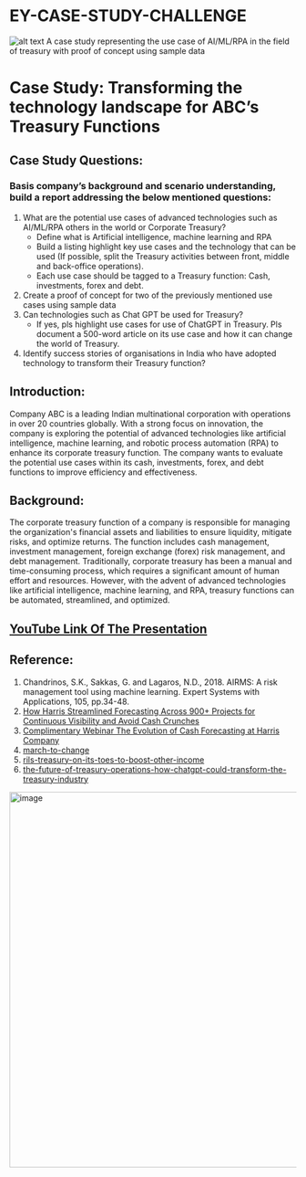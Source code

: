 # EY-CASE-STUDY-CHALLENGE
![alt text](https://th.bing.com/th/id/R.28a7dd0da5f29afa239b689dd9dc6c3b?rik=VPz2bQEtYpvmEg&riu=http%3a%2f%2fmarqresearch.com%2fwp-content%2fuploads%2f2016%2f08%2fey-1.jpg&ehk=fyee9BH%2b5PozrWNjXFYgOdUfXlRczmOnl2T4Rb%2f92R8%3d&risl=&pid=ImgRaw&r=0)
A case study representing the use case of AI/ML/RPA in the field of treasury with proof of concept using sample data 
# Case Study: Transforming the technology landscape for ABC’s Treasury Functions 
## Case Study Questions:
### Basis company’s background and scenario understanding, build a report addressing the below mentioned questions:
1. What are the potential use cases of advanced technologies such as AI/ML/RPA others in the world or Corporate Treasury?
   - Define what is Artificial intelligence, machine learning and RPA
   - Build a listing highlight key use cases and the technology that can be used (If possible, split the Treasury activities between front, middle and back-office 
      operations).
   - Each use case should be tagged to a Treasury function: Cash, investments, forex and debt.
2. Create a proof of concept for two of the previously mentioned use cases using sample data
3. Can technologies such as Chat GPT be used for Treasury?
    - If yes, pls highlight use cases for use of ChatGPT in Treasury. Pls document a 500-word article on its use case and how it can change the world of Treasury.
4. Identify success stories of organisations in India who have adopted technology to transform their Treasury function?
## Introduction:
Company ABC is a leading Indian multinational corporation with operations in over 20  countries globally. With a strong focus on innovation, the company is exploring the potential of advanced technologies like artificial intelligence, machine learning, and robotic process automation (RPA) to enhance its corporate treasury function. The company wants to evaluate the potential use cases within its cash, investments, forex, and debt functions to improve efficiency and effectiveness.
## Background:
The corporate treasury function of a company is responsible for managing the organization's financial assets and liabilities to ensure liquidity, mitigate risks, and optimize returns. The function includes cash management, investment management, foreign exchange (forex) risk management, and debt management. Traditionally, corporate treasury has been a manual and time-consuming process, which requires a significant amount of human effort and resources. However, with the advent of advanced technologies like artificial intelligence, machine learning, and RPA, treasury functions can be automated, streamlined, and optimized.
## [YouTube Link Of The Presentation](https://youtu.be/edxMWCFC0DA)
## Reference:
1. Chandrinos, S.K., Sakkas, G. and Lagaros, N.D., 2018. AIRMS: A risk management tool using machine learning. Expert Systems with Applications, 105, pp.34-48.
2. [How Harris Streamlined Forecasting Across 900+ Projects for Continuous Visibility and Avoid Cash Crunches](https://www.highradius.com/resources/case-study/harris/)
3. [Complimentary Webinar The Evolution of Cash Forecasting at Harris Company](https://www.highradius.com/resources/treasury/webinar/forecasting-evolution-harris/)
4. [march-to-change](https://flow.db.com/cash-management/march-to-change)
5. [rils-treasury-on-its-toes-to-boost-other-income](https://www.business-standard.com/article/companies/rils-treasury-on-its-toes-to-boost-other-income-114022801097_1.html)
6. [the-future-of-treasury-operations-how-chatgpt-could-transform-the-treasury-industry](https://treasuryrecruitment.com/the-future-of-treasury-operations-how-chatgpt-could-transform-the-treasury-industry/)
<img width="658" alt="image" src="https://github.com/hardik1vaibhav/EY-Case-Study-Competition-2023-Presentation/assets/120391260/bc15d60f-8e25-4ae1-aca1-549537d4ac90">

